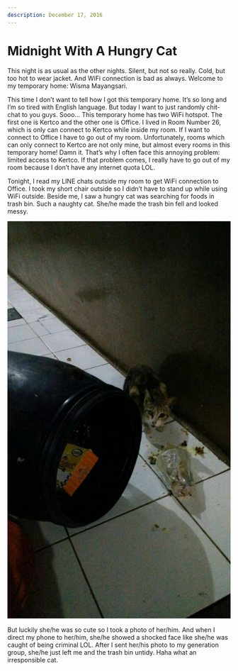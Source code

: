 ```yaml
---
description: December 17, 2016
---
```


# Midnight With A Hungry Cat

This night is as usual as the other nights. Silent, but not so really. Cold, but too hot to wear jacket. And WiFi connection is bad as always. Welcome to my temporary home: Wisma Mayangsari.

This time I don’t want to tell how I got this temporary home. It’s so long and I’m so tired with English language. But today I want to just randomly chit-chat to you guys. Sooo… This temporary home has two WiFi hotspot. The first one is Kertco and the other one is Office. I lived in Room Number 26, which is only can connect to Kertco while inside my room. If I want to connect to Office I have to go out of my room. Unfortunately, rooms which can only connect to Kertco are not only mine, but almost every rooms in this temporary home! Damn it. That’s why I often face this annoying problem: limited access to Kertco. If that problem comes, I really have to go out of my room because I don’t have any internet quota LOL.

Tonight, I read my LINE chats outside my room to get WiFi connection to Office. I took my short chair outside so I didn’t have to stand up while using WiFi outside. Beside me, I saw a hungry cat was searching for foods in trash bin. Such a naughty cat. She/he made the trash bin fell and looked messy.

![](<../../.gitbook/assets/image (17).png>)

But luckily she/he was so cute so I took a photo of her/him. And when I direct my phone to her/him, she/he showed a shocked face like she/he was caught of being criminal LOL. After I sent her/his photo to my generation group, she/he just left me and the trash bin untidy. Haha what an irresponsible cat.
